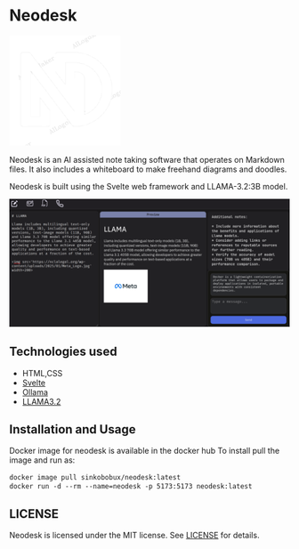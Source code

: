 # Neodesk

<img src='./trans_bg.png' width=200>

Neodesk is an AI assisted note taking software that operates on Markdown files.
It also includes a whiteboard to make freehand diagrams and doodles.

Neodesk is built using the Svelte web framework and LLAMA-3.2:3B model.

<img src='./public/Screenshot.png' width=600>

## Technologies used
- HTML,CSS
- [Svelte](https://svelte.dev/)
- [Ollama](https://ollama.com/)
- [LLAMA3.2](https://ollama.com/library/llama3.2)

## Installation and Usage
Docker image for neodesk is available in the docker hub
To install pull the image and run as:

    
    docker image pull sinkobobux/neodesk:latest
    docker run -d --rm --name=neodesk -p 5173:5173 neodesk:latest
    
    
## LICENSE
Neodesk is licensed under the MIT license. See [LICENSE](./LICENSE) for details.